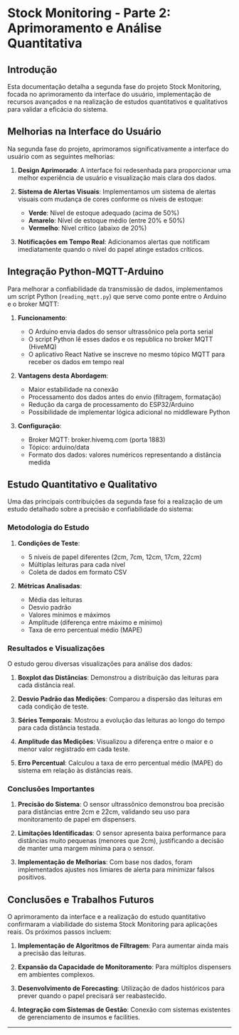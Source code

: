 # Stock Monitoring - Parte 2: Aprimoramento e Análise Quantitativa

## Introdução

Esta documentação detalha a segunda fase do projeto Stock Monitoring, focada no aprimoramento da interface do usuário, implementação de recursos avançados e na realização de estudos quantitativos e qualitativos para validar a eficácia do sistema.

## Melhorias na Interface do Usuário

Na segunda fase do projeto, aprimoramos significativamente a interface do usuário com as seguintes melhorias:

1. **Design Aprimorado**: A interface foi redesenhada para proporcionar uma melhor experiência de usuário e visualização mais clara dos dados.

2. **Sistema de Alertas Visuais**: Implementamos um sistema de alertas visuais com mudança de cores conforme os níveis de estoque:
   - **Verde**: Nível de estoque adequado (acima de 50%)
   - **Amarelo**: Nível de estoque médio (entre 20% e 50%)
   - **Vermelho**: Nível crítico (abaixo de 20%)

3. **Notificações em Tempo Real**: Adicionamos alertas que notificam imediatamente quando o nível do papel atinge estados críticos.

## Integração Python-MQTT-Arduino

Para melhorar a confiabilidade da transmissão de dados, implementamos um script Python (`reading_mqtt.py`) que serve como ponte entre o Arduino e o broker MQTT:

1. **Funcionamento**:
   - O Arduino envia dados do sensor ultrassônico pela porta serial
   - O script Python lê esses dados e os republica no broker MQTT (HiveMQ)
   - O aplicativo React Native se inscreve no mesmo tópico MQTT para receber os dados em tempo real

2. **Vantagens desta Abordagem**:
   - Maior estabilidade na conexão
   - Processamento dos dados antes do envio (filtragem, formatação)
   - Redução da carga de processamento do ESP32/Arduino
   - Possibilidade de implementar lógica adicional no middleware Python

3. **Configuração**:
   - Broker MQTT: broker.hivemq.com (porta 1883)
   - Tópico: arduino/data
   - Formato dos dados: valores numéricos representando a distância medida

## Estudo Quantitativo e Qualitativo

Uma das principais contribuições da segunda fase foi a realização de um estudo detalhado sobre a precisão e confiabilidade do sistema:

### Metodologia do Estudo

1. **Condições de Teste**:
   - 5 níveis de papel diferentes (2cm, 7cm, 12cm, 17cm, 22cm)
   - Múltiplas leituras para cada nível
   - Coleta de dados em formato CSV

2. **Métricas Analisadas**:
   - Média das leituras
   - Desvio padrão
   - Valores mínimos e máximos
   - Amplitude (diferença entre máximo e mínimo)
   - Taxa de erro percentual médio (MAPE)

### Resultados e Visualizações

O estudo gerou diversas visualizações para análise dos dados:

1. **Boxplot das Distâncias**: Demonstrou a distribuição das leituras para cada distância real.

2. **Desvio Padrão das Medições**: Comparou a dispersão das leituras em cada condição de teste.

3. **Séries Temporais**: Mostrou a evolução das leituras ao longo do tempo para cada distância testada.

4. **Amplitude das Medições**: Visualizou a diferença entre o maior e o menor valor registrado em cada teste.

5. **Erro Percentual**: Calculou a taxa de erro percentual médio (MAPE) do sistema em relação às distâncias reais.

### Conclusões Importantes

1. **Precisão do Sistema**: O sensor ultrassônico demonstrou boa precisão para distâncias entre 2cm e 22cm, validando seu uso para monitoramento de papel em dispensers.

2. **Limitações Identificadas**: O sensor apresenta baixa performance para distâncias muito pequenas (menores que 2cm), justificando a decisão de manter uma margem mínima para o sensor.

3. **Implementação de Melhorias**: Com base nos dados, foram implementados ajustes nos limiares de alerta para minimizar falsos positivos.

## Conclusões e Trabalhos Futuros

O aprimoramento da interface e a realização do estudo quantitativo confirmaram a viabilidade do sistema Stock Monitoring para aplicações reais. Os próximos passos incluem:

1. **Implementação de Algoritmos de Filtragem**: Para aumentar ainda mais a precisão das leituras.

2. **Expansão da Capacidade de Monitoramento**: Para múltiplos dispensers em ambientes complexos.

3. **Desenvolvimento de Forecasting**: Utilização de dados históricos para prever quando o papel precisará ser reabastecido.

4. **Integração com Sistemas de Gestão**: Conexão com sistemas existentes de gerenciamento de insumos e facilities.

---

